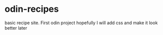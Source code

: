 # odin-recipes
basic recipe site.
First odin project
hopefully I will add css and make it look better later